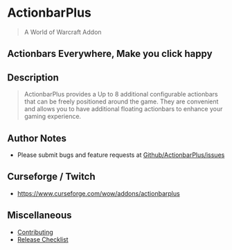 # ActionbarPlus
> A World of Warcraft Addon

## Actionbars Everywhere, Make you click happy

## Description

>ActionbarPlus provides a Up to 8 additional configurable actionbars that can be freely positioned around the game. They are convenient and allows you to have additional floating actionbars to enhance your gaming experience.

## Author Notes

- Please submit bugs and feature requests at [Github/ActionbarPlus/issues](/../../issues)

## Curseforge / Twitch

- https://www.curseforge.com/wow/addons/actionbarplus

## Miscellaneous

- [Contributing](doc/CONTRIBUTING)
- [Release Checklist](doc/RELEASE-CHECKLIST)
